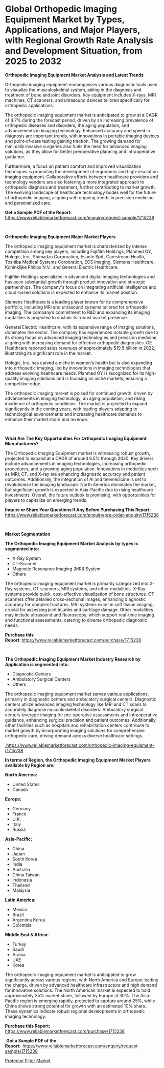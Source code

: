 <p><h1>Global Orthopedic Imaging Equipment Market by Types, Applications, and Major Players, with Regional Growth Rate Analysis and Development Situation, from 2025 to 2032</h1></p><p><strong>Orthopedic Imaging Equipment Market Analysis and Latest Trends</strong></p>
<p><p>Orthopedic imaging equipment encompasses various diagnostic tools used to visualize the musculoskeletal system, aiding in the diagnosis and treatment of bone and joint disorders. Key equipment includes X-rays, MRI machines, CT scanners, and ultrasound devices tailored specifically for orthopedic applications. </p><p>The orthopedic imaging equipment market is anticipated to grow at a CAGR of 4.7% during the forecast period, driven by an increasing prevalence of orthopedic diseases and disorders, the aging population, and advancements in imaging technology. Enhanced accuracy and speed in diagnosis are important trends, with innovations in portable imaging devices and point-of-care testing gaining traction. The growing demand for minimally invasive surgeries also fuels the need for advanced imaging solutions, as they allow for better preoperative planning and intraoperative guidance. </p><p>Furthermore, a focus on patient comfort and improved visualization techniques is promoting the development of ergonomic and high-resolution imaging equipment. Collaborative efforts between healthcare providers and technology vendors are also fostering a more integrated approach to orthopedic diagnosis and treatment, further contributing to market growth. The evolving landscape of healthcare technology bodes well for the future of orthopedic imaging, aligning with ongoing trends in precision medicine and personalized care.</p></p>
<p><strong>Get a Sample PDF of the Report:&nbsp;</strong> <a href="https://www.reliablemarketforecast.com/enquiry/request-sample/1715238?utm_campaign=2949&utm_medium=2&utm_source=Github&utm_content=ia&utm_term=28032025&utm_id=orthopedic-imaging-equipment">https://www.reliablemarketforecast.com/enquiry/request-sample/1715238</a></p>
<p>&nbsp;</p>
<p><strong>Orthopedic Imaging Equipment Major Market Players</strong></p>
<p><p>The orthopedic imaging equipment market is characterized by intense competition among key players, including Fujifilm Holdings, Planmed OY, Hologic, Inc., Shimadzu Corporation, Esaote SpA, Carestream Health, Toshiba Medical Systems Corporation, EOS Imaging, Siemens Healthcare, Koninklijke Philips N.V., and General Electric Healthcare.</p><p>Fujifilm Holdings specializes in advanced digital imaging technologies and has seen substantial growth through product innovation and strategic partnerships. The company's focus on integrating artificial intelligence and cloud-based solutions is expected to enhance its market position.</p><p>Siemens Healthcare is a leading player known for its comprehensive portfolio, including MRI and ultrasound systems tailored for orthopedic imaging. The company’s commitment to R&D and expanding its imaging modalities is projected to sustain its robust market presence.</p><p>General Electric Healthcare, with its expansive range of imaging solutions, dominates the sector. The company has experienced notable growth due to its strong focus on advanced imaging technologies and precision medicine, aligning with increasing demand for effective orthopedic diagnostics. GE Healthcare reported sales revenues of approximately $19.5 billion in 2022, illustrating its significant role in the market.</p><p>Hologic, Inc. has carved a niche in women's health but is also expanding into orthopedic imaging, led by innovations in imaging technologies that address evolving healthcare needs. Planmed OY is recognized for its high-quality imaging solutions and is focusing on niche markets, ensuring a competitive edge.</p><p>The orthopedic imaging market is poised for continued growth, driven by advancements in imaging technology, an aging population, and rising incidence of orthopedic conditions. The market is projected to expand significantly in the coming years, with leading players adapting to technological advancements and increasing healthcare demands to enhance their market share and revenue.</p></p>
<p>&nbsp;</p>
<p><strong>What Are The Key Opportunities For Orthopedic Imaging Equipment Manufacturers?</strong></p>
<p><p>The Orthopedic Imaging Equipment market is witnessing robust growth, projected to expand at a CAGR of around 6.5% through 2030. Key drivers include advancements in imaging technologies, increasing orthopedic procedures, and a growing aging population. Innovations in modalities such as MRI, CT, and X-ray are enhancing diagnostic accuracy and patient outcomes. Additionally, the integration of AI and telemedicine is set to revolutionize the imaging landscape. North America dominates the market, but significant growth is expected in Asia-Pacific due to rising healthcare investments. Overall, the future outlook is promising, with opportunities for players to capitalize on emerging trends.</p></p>
<p><strong>Inquire or Share Your Questions If Any Before Purchasing This Report:</strong> <a href="https://www.reliablemarketforecast.com/enquiry/pre-order-enquiry/1715238?utm_campaign=2949&utm_medium=2&utm_source=Github&utm_content=ia&utm_term=28032025&utm_id=orthopedic-imaging-equipment">https://www.reliablemarketforecast.com/enquiry/pre-order-enquiry/1715238</a></p>
<p>&nbsp;</p>
<p><strong>Market Segmentation</strong></p>
<p><strong>The Orthopedic Imaging Equipment Market Analysis by types is segmented into:</strong></p>
<p><ul><li>X-Ray System</li><li>CT-Scanner</li><li>Magnetic Resonance Imaging (MRI) System</li><li>Others</li></ul></p>
<p><p>The orthopedic imaging equipment market is primarily categorized into X-Ray systems, CT scanners, MRI systems, and other modalities. X-Ray systems provide quick, cost-effective visualization of bone structures. CT scanners offer detailed cross-sectional images, enhancing diagnostic accuracy for complex fractures. MRI systems excel in soft tissue imaging, crucial for assessing joint injuries and cartilage damage. Other modalities may include ultrasound and fluoroscopy, which support real-time imaging and functional assessments, catering to diverse orthopedic diagnostic needs.</p></p>
<p><strong>Purchase this Report:&nbsp;</strong><a href="https://www.reliablemarketforecast.com/purchase/1715238?utm_campaign=2949&utm_medium=2&utm_source=Github&utm_content=ia&utm_term=28032025&utm_id=orthopedic-imaging-equipment">https://www.reliablemarketforecast.com/purchase/1715238</a></p>
<p>&nbsp;</p>
<p><strong>The Orthopedic Imaging Equipment Market Industry Research by Application is segmented into:</strong></p>
<p><ul><li>Diagnostic Centers</li><li>Ambulatory Surgical Centers</li><li>Others</li></ul></p>
<p><p>The orthopedic imaging equipment market serves various applications, primarily in diagnostic centers and ambulatory surgical centers. Diagnostic centers utilize advanced imaging technology like MRI and CT scans to accurately diagnose musculoskeletal disorders. Ambulatory surgical centers leverage imaging for pre-operative assessments and intraoperative guidance, enhancing surgical precision and patient outcomes. Additionally, other facilities such as hospitals and rehabilitation centers contribute to market growth by incorporating imaging solutions for comprehensive orthopedic care, driving demand across diverse healthcare settings.</p></p>
<p><a href="https://www.reliablemarketforecast.com/orthopedic-imaging-equipment-r1715238?utm_campaign=2949&utm_medium=2&utm_source=Github&utm_content=ia&utm_term=28032025&utm_id=orthopedic-imaging-equipment">&nbsp;https://www.reliablemarketforecast.com/orthopedic-imaging-equipment-r1715238</a></p>
<p><strong>In terms of Region, the Orthopedic Imaging Equipment Market Players available by Region are:</strong></p>
<p>
    <p> <strong> North America: </strong>
        <ul>
            <li>United States</li>
            <li>Canada</li>
        </ul>
        </p> 
    <p> <strong> Europe: </strong>
        <ul>
            <li>Germany</li>
            <li>France</li>
            <li>U.K.</li>
            <li>Italy</li>
            <li>Russia</li>
        </ul>
        </p> 
    <p> <strong> Asia-Pacific: </strong>
        <ul>
            <li>China</li>
            <li>Japan</li>
            <li>South Korea</li>
            <li>India</li>
            <li>Australia</li>
            <li>China Taiwan</li>
            <li>Indonesia</li>
            <li>Thailand</li>
            <li>Malaysia</li>
        </ul>
        </p> 
    <p> <strong> Latin America: </strong>
        <ul>
            <li>Mexico</li>
            <li>Brazil</li>
            <li>Argentina Korea</li>
            <li>Colombia</li>
        </ul>
        </p> 
    <p> <strong> Middle East & Africa: </strong>
        <ul>
            <li>Turkey</li>
            <li>Saudi</li>
            <li>Arabia</li>
            <li>UAE</li>
            <li>Korea</li>
        </ul>
    </p>
    </p>
<p><p>The orthopedic imaging equipment market is anticipated to grow significantly across various regions, with North America and Europe leading the charge, driven by advanced healthcare infrastructure and high demand for innovative solutions. The North American market is expected to hold approximately 35% market share, followed by Europe at 30%. The Asia-Pacific region is emerging rapidly, projected to capture around 25%, while China shows strong potential for growth with an estimated 10% share. These dynamics indicate robust regional developments in orthopedic imaging technology.</p></p>
<p><strong>Purchase this Report: </strong><a href="https://www.reliablemarketforecast.com/purchase/1715238?utm_campaign=2949&utm_medium=2&utm_source=Github&utm_content=ia&utm_term=28032025&utm_id=orthopedic-imaging-equipment">https://www.reliablemarketforecast.com/purchase/1715238</a></p>
<p>&nbsp;<strong>Get a Sample PDF of the Report:&nbsp;&nbsp;</strong><a href="https://www.reliablemarketforecast.com/enquiry/request-sample/1715238?utm_campaign=2949&utm_medium=2&utm_source=Github&utm_content=ia&utm_term=28032025&utm_id=orthopedic-imaging-equipment">https://www.reliablemarketforecast.com/enquiry/request-sample/1715238</a></p>
<p><strong></strong></p>
<p><p><a href="https://github.com/sefathlehki/Market-Research-Report-List-1/blob/main/protector-filter-market.md?utm_campaign=2949&utm_medium=2&utm_source=Github&utm_content=ia&utm_term=28032025&utm_id=orthopedic-imaging-equipment">Protector Filter Market</a></p></p>